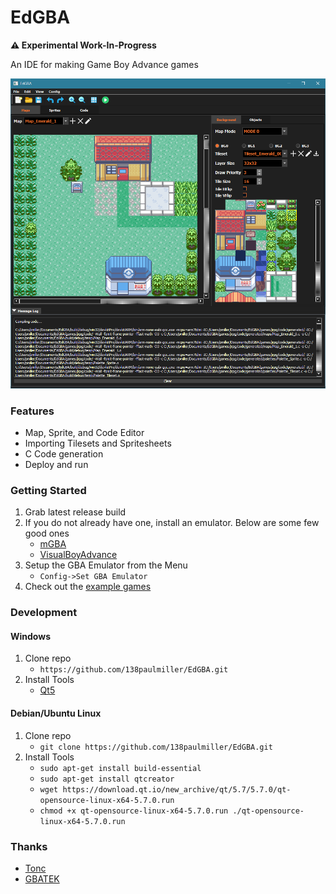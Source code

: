 # EdGBA

**&#x26a0;&#xfe0f; Experimental Work-In-Progress**

An IDE for making Game Boy Advance games  

<img src="share/edgba_mapeditor.png" width = 640>

### Features
- Map, Sprite, and Code Editor
- Importing Tilesets and Spritesheets
- C Code generation
- Deploy and run 

### Getting Started
1. Grab latest release build
2. If you do not already have one, install an emulator. Below are some few good ones
    - [mGBA](https://mgba.io)
    - [VisualBoyAdvance](https://visualboyadvance.org/)
3. Setup the GBA Emulator from the Menu 
    - `Config->Set GBA Emulator` 
4. Check out the [example games](games/)   

### Development
#### Windows
1. Clone repo 
    - `https://github.com/138paulmiller/EdGBA.git`
2. Install Tools 
    - [Qt5](https://download.qt.io/official_releases/qtcreator/5.0/5.0.3/)

#### Debian/Ubuntu Linux
1. Clone repo
    - `git clone https://github.com/138paulmiller/EdGBA.git`
2. Install Tools 
    - `sudo apt-get install build-essential`
    - `sudo apt-get install qtcreator`
    - `wget https://download.qt.io/new_archive/qt/5.7/5.7.0/qt-opensource-linux-x64-5.7.0.run`
    - `chmod +x qt-opensource-linux-x64-5.7.0.run ./qt-opensource-linux-x64-5.7.0.run`


### Thanks
- [Tonc](https://www.coranac.com/tonc/text/toc.htm)
- [GBATEK](https://problemkaputt.de/gbatek.htm) 
